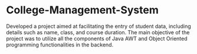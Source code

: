 # College-Management-System

Developed a project aimed at facilitating the entry of student data, including details such as name, class, and course duration.
The main objective of the project was to utilize all the components of Java AWT and Object Oriented programming functionalities in the backend.

